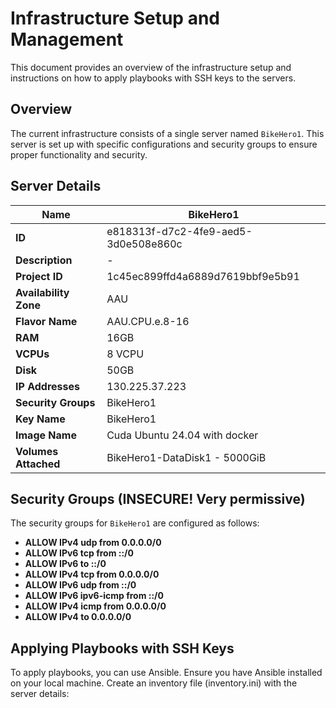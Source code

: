 # Infrastructure Setup and Management

This document provides an overview of the infrastructure setup and instructions on how to apply playbooks with SSH keys to the servers.

## Overview

The current infrastructure consists of a single server named `BikeHero1`. This server is set up with specific configurations and security groups to ensure proper functionality and security.

## Server Details

| **Name**         | **BikeHero1** |
|------------------|---------------|
| **ID**           | e818313f-d7c2-4fe9-aed5-3d0e508e860c |
| **Description**  | - |
| **Project ID**   | 1c45ec899ffd4a6889d7619bbf9e5b91 |
| **Availability Zone** | AAU |
| **Flavor Name**  | AAU.CPU.e.8-16 |
| **RAM**          | 16GB |
| **VCPUs**        | 8 VCPU |
| **Disk**         | 50GB |
| **IP Addresses** | 130.225.37.223 |
| **Security Groups** | BikeHero1 |
| **Key Name**     | BikeHero1 |
| **Image Name**   | Cuda Ubuntu 24.04 with docker |
| **Volumes Attached** | BikeHero1-DataDisk1 - 5000GiB |

## Security Groups (INSECURE! Very permissive)

The security groups for `BikeHero1` are configured as follows:

- **ALLOW IPv4 udp from 0.0.0.0/0**
- **ALLOW IPv6 tcp from ::/0**
- **ALLOW IPv6 to ::/0**
- **ALLOW IPv4 tcp from 0.0.0.0/0**
- **ALLOW IPv6 udp from ::/0**
- **ALLOW IPv6 ipv6-icmp from ::/0**
- **ALLOW IPv4 icmp from 0.0.0.0/0**
- **ALLOW IPv4 to 0.0.0.0/0**

## Applying Playbooks with SSH Keys

To apply playbooks, you can use Ansible. Ensure you have Ansible installed on your local machine. Create an inventory file (inventory.ini) with the server details:

